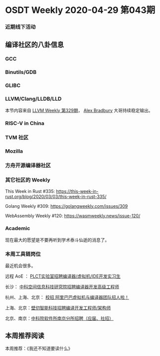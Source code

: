 # OSDT Weekly 2020-04-29 第043期


### 近期线下活动


## 编译社区的八卦信息

### GCC

### Binutils/GDB

### GLIBC

### LLVM/Clang/LLDB/LLD

本节内容来自 [LLVM Weekly 第329期](http://llvmweekly.org/issue/329)，
[Alex Bradbury](https://www.linkedin.com/in/alex-bradbury/) 大哥持续稳定输出。


### RISC-V in China

### TVM 社区



### Mozilla


### 方舟开源编译器社区


### 其它社区的 Weekly


This Week in Rust #335:
https://this-week-in-rust.org/blog/2020/03/03/this-week-in-rust-335/

Golang Weekly #309:
https://golangweekly.com/issues/309

WebAssembly Weekly #120:
https://wasmweekly.news/issue-120/

### Academic

现在最大的愿望是不要再听到学术泰斗仙逝的消息了。

### 本周工具链岗位

最近机会很多。

远程 AoE ： [PLCT实验室招聘编译器/虚拟机/IDE开发实习生](https://mp.weixin.qq.com/s/bVaNK2kVGstnZ6Onkc98zQ)

长沙： [中科空间信息科技研究院招聘编译器开发高级工程师](https://mp.weixin.qq.com/s/ESB_WwS3IJn_UuLif4b9fg)

杭州、上海、北京： [校招 阿里巴巴虚拟机与编译器团队招人啦！](https://mp.weixin.qq.com/s/fSydMJfdAlclZ9lZjMTvmg)

上海、北京：[壁仞智能科技招聘编译开发工程师/架构师](https://mp.weixin.qq.com/s/F6maenedYdtb9GZuKq0p0w)

北京、南京：[中科院软件所南京分所招聘（应届、社招）](https://mp.weixin.qq.com/s/wmKd6WppQ2baYqkNYHrTJg)

## 本周推荐阅读

本周推荐：《我还不知道要读什么》
